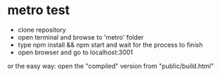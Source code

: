 metro test
==========

- clone repository
- open terminal and browse to 'metro' folder
- type npm install && npm start and wait for the process to finish 
- open browser and go to localhost:3001

or the easy way: open the "compiled" version from "public/build.html"
